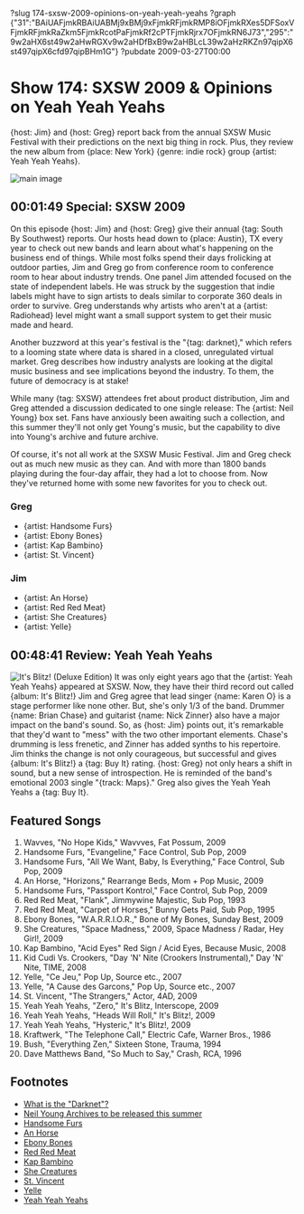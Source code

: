 ?slug 174-sxsw-2009-opinions-on-yeah-yeah-yeahs
?graph {"31":"BAiUAFjmkRBAiUABMj9xBMj9xFjmkRFjmkRMP8iOFjmkRXes5DFSoxVFjmkRFjmkRaZkm5FjmkRcotPaFjmkRf2cPTFjmkRjrx7OFjmkRN6J73","295":"9w2aHX6st49w2aHwRGXv9w2aHDfBxB9w2aHBLcL39w2aHzRKZn97qipX6st497qipX6cfd97qipBHm1G"}
?pubdate 2009-03-27T00:00

# Show 174: SXSW 2009 & Opinions on Yeah Yeah Yeahs
{host: Jim} and {host: Greg} report back from the annual SXSW Music Festival with their predictions on the next big thing in rock. Plus, they review the new album from {place: New York} {genre: indie rock} group {artist: Yeah Yeah Yeahs}. 

![main image](https://static.soundopinions.org/images/2009/austin.jpg)

## 00:01:49 Special: SXSW 2009
On this episode {host: Jim} and {host: Greg} give their annual {tag: South By Southwest} reports. Our hosts head down to {place: Austin}, TX every year to check out new bands and learn about what's happening on the business end of things. While most folks spend their days frolicking at outdoor parties, Jim and Greg go from conference room to conference room to hear about industry trends. One panel Jim attended focused on the state of independent labels. He was struck by the suggestion that indie labels might have to sign artists to deals similar to corporate 360 deals in order to survive. Greg understands why artists who aren't at a {artist: Radiohead} level might want a small support system to get their music made and heard.

Another buzzword at this year's festival is the "{tag: darknet}," which refers to a looming state where data is shared in a closed, unregulated virtual market. Greg describes how industry analysts are looking at the digital music business and see implications beyond the industry. To them, the future of democracy is at stake!

While many {tag: SXSW} attendees fret about product distribution, Jim and Greg attended a discussion dedicated to one single release: The {artist: Neil Young} box set. Fans have anxiously been awaiting such a collection, and this summer they'll not only get Young's music, but the capability to dive into Young's archive and future archive.

Of course, it's not all work at the SXSW Music Festival. Jim and Greg check out as much new music as they can. And with more than 1800 bands playing during the four-day affair, they had a lot to choose from. Now they've returned home with some new favorites for you to check out.

### Greg 
- {artist: Handsome Furs}
- {artist: Ebony Bones}
- {artist: Kap Bambino}
- {artist: St. Vincent}

### Jim
- {artist: An Horse}
- {artist: Red Red Meat}
- {artist: She Creatures}
- {artist: Yelle}

## 00:48:41 Review: Yeah Yeah Yeahs
![It's Blitz! (Deluxe Edition)](https://static.soundopinions.org/assets/174/2950.jpg)
It was only eight years ago that the {artist: Yeah Yeah Yeahs} appeared at SXSW. Now, they have their third record out called {album: It's Blitz!} Jim and Greg agree that lead singer {name: Karen O} is a stage performer like none other. But, she's only 1/3 of the band. Drummer {name: Brian Chase} and guitarist {name: Nick Zinner} also have a major impact on the band's sound. So, as {host: Jim} points out, it's remarkable that they'd want to "mess" with the two other important elements. Chase's drumming is less frenetic, and Zinner has added synths to his repertoire. Jim thinks the change is not only courageous, but successful and gives {album: It's Blitz!} a {tag: Buy It} rating. {host: Greg} not only hears a shift in sound, but a new sense of introspection. He is reminded of the band's emotional 2003 single "{track: Maps}." Greg also gives the Yeah Yeah Yeahs a {tag: Buy It}.

## Featured Songs
1. Wavves, "No Hope Kids," Wavvves, Fat Possum, 2009
2. Handsome Furs, "Evangeline," Face Control, Sub Pop, 2009 
3. Handsome Furs, "All We Want, Baby, Is Everything," Face Control, Sub Pop, 2009
4. An Horse, "Horizons," Rearrange Beds, Mom + Pop Music, 2009
5. Handsome Furs, "Passport Kontrol," Face Control, Sub Pop, 2009
6. Red Red Meat, "Flank", Jimmywine Majestic, Sub Pop, 1993
7. Red Red Meat, "Carpet of Horses," Bunny Gets Paid, Sub Pop, 1995
8. Ebony Bones, "W.A.R.R.I.O.R.," Bone of My Bones, Sunday Best, 2009
9. She Creatures, "Space Madness," 2009, Space Madness / Radar, Hey Girl!, 2009
10. Kap Bambino, "Acid Eyes" Red Sign / Acid Eyes, Because Music, 2008
11. Kid Cudi Vs. Crookers, "Day 'N' Nite (Crookers Instrumental)," Day 'N' Nite, TIME, 2008
12. Yelle, "Ce Jeu," Pop Up, Source etc., 2007
13. Yelle, "A Cause des Garcons," Pop Up, Source etc., 2007
14. St. Vincent, "The Strangers," Actor, 4AD, 2009
15. Yeah Yeah Yeahs, "Zero," It's Blitz, Interscope, 2009
16. Yeah Yeah Yeahs, "Heads Will Roll," It's Blitz!, 2009 
17. Yeah Yeah Yeahs, "Hysteric," It's Blitz!, 2009
18. Kraftwerk, "The Telephone Call," Electric Cafe, Warner Bros., 1986
19. Bush, "Everything Zen," Sixteen Stone, Trauma, 1994
20. Dave Matthews Band, "So Much to Say," Crash, RCA, 1996

## Footnotes 
- [What is the "Darknet"?](http://www.pcworld.com/article/2046227/meet-darknet-the-hidden-anonymous-underbelly-of-the-searchable-web.html)
- [Neil Young Archives to be released this summer](http://www.ew.com/article/2009/03/23/neil-young-arch)
- [Handsome Furs](https://www.subpop.com/artists/handsome_furs)
- [An Horse](http://www.anhorse.com/)
- [Ebony Bones](http://www.iamebonybones.com/)
- [Red Red Meat](https://www.subpop.com/artists/red_red_meat)
- [Kap Bambino](https://kapbambino.bandcamp.com/)
- [She Creatures](http://www.theshecreatures.com/)
- [St. Vincent](http://ilovestvincent.com/)
- [Yelle](https://soundcloud.com/yelle)
- [Yeah Yeah Yeahs](http://www.yeahyeahyeahs.com/)
